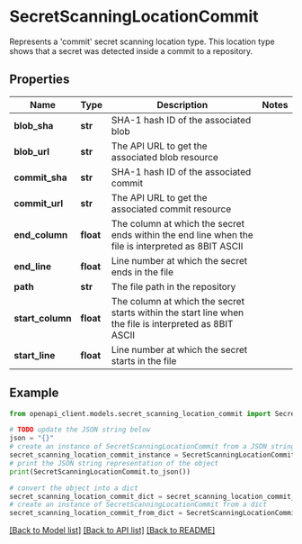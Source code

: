 # SecretScanningLocationCommit

Represents a 'commit' secret scanning location type. This location type shows that a secret was detected inside a commit to a repository.

## Properties

Name | Type | Description | Notes
------------ | ------------- | ------------- | -------------
**blob_sha** | **str** | SHA-1 hash ID of the associated blob | 
**blob_url** | **str** | The API URL to get the associated blob resource | 
**commit_sha** | **str** | SHA-1 hash ID of the associated commit | 
**commit_url** | **str** | The API URL to get the associated commit resource | 
**end_column** | **float** | The column at which the secret ends within the end line when the file is interpreted as 8BIT ASCII | 
**end_line** | **float** | Line number at which the secret ends in the file | 
**path** | **str** | The file path in the repository | 
**start_column** | **float** | The column at which the secret starts within the start line when the file is interpreted as 8BIT ASCII | 
**start_line** | **float** | Line number at which the secret starts in the file | 

## Example

```python
from openapi_client.models.secret_scanning_location_commit import SecretScanningLocationCommit

# TODO update the JSON string below
json = "{}"
# create an instance of SecretScanningLocationCommit from a JSON string
secret_scanning_location_commit_instance = SecretScanningLocationCommit.from_json(json)
# print the JSON string representation of the object
print(SecretScanningLocationCommit.to_json())

# convert the object into a dict
secret_scanning_location_commit_dict = secret_scanning_location_commit_instance.to_dict()
# create an instance of SecretScanningLocationCommit from a dict
secret_scanning_location_commit_from_dict = SecretScanningLocationCommit.from_dict(secret_scanning_location_commit_dict)
```
[[Back to Model list]](../README.md#documentation-for-models) [[Back to API list]](../README.md#documentation-for-api-endpoints) [[Back to README]](../README.md)


